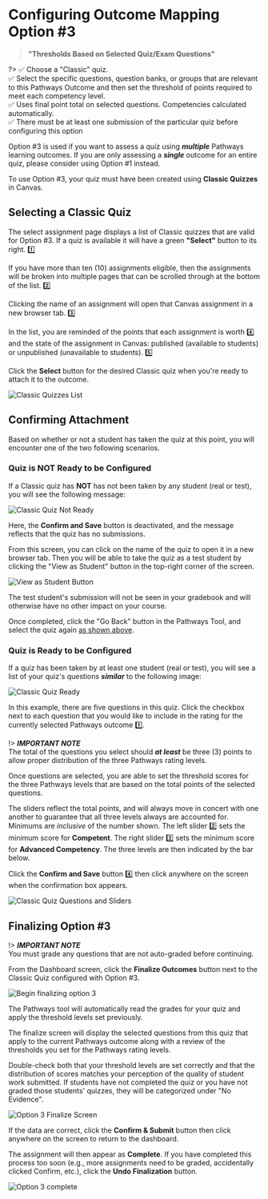 # Configuring Outcome Mapping Option #3

> **"Thresholds Based on Selected Quiz/Exam Questions"**

?> :white_check_mark: Choose a "Classic" quiz.  
:white_check_mark:  Select the specific questions, question banks, or groups that are relevant to this Pathways Outcome and then set the threshold of points required to meet each competency level.  
:white_check_mark:  Uses final point total on selected questions. Competencies calculated automatically.  
:white_check_mark:  There must be at least one submission of the particular quiz before configuring this option

Option #3 is used if you want to assess a quiz using ***multiple*** Pathways learning outcomes.  If you are only assessing a ***single*** outcome for an entire quiz, please consider using Option #1 instead.

To use Option #3, your quiz must have been created using **Classic Quizzes** in Canvas.

## Selecting a Classic Quiz

The select assignment page displays a list of Classic quizzes that are valid for Option #3.  If a quiz is available it will have a green **"Select"** button to its right. :one:

If you have more than ten (10) assignments eligible, then the assignments will be broken into multiple pages that can be scrolled through at the bottom of the list. :two:

Clicking the name of an assignment will open that Canvas assignment in a new browser tab. :three:

In the list, you are reminded of the points that each assignment is worth :four: and the state of the assignment in Canvas: published (available to students) or unpublished (unavailable to students). :five:

Click the **Select** button for the desired Classic quiz when you're ready to attach it to the outcome.

![Classic Quizzes List](/_media/classicquizlist.png "Classic Quizzes List")

## Confirming Attachment

Based on whether or not a student has taken the quiz at this point, you will encounter one of the two following scenarios.

### Quiz is NOT Ready to be Configured

If a Classic quiz has **NOT** has not been taken by any student (real or test), you will see the following message:

![Classic Quiz Not Ready](/_media/classicquiznotready.png "Classic Quiz Not Ready")

Here, the **Confirm and Save** button is deactivated, and the message reflects that the quiz has no submissions.

From this screen, you can click on the name of the quiz to open it in a new browser tab.  Then you will be able to take the quiz as a test student by clicking the "View as Student" button in the top-right corner of the screen.

![View as Student Button](/_media/viewasstudentbutton.png "View as Student Button")

The test student's submission will not be seen in your gradebook and will otherwise have no other impact on your course.

Once completed, click the "Go Back" button in the Pathways Tool, and select the quiz again [as shown above](#selecting-a-classic-quiz).

### Quiz is Ready to be Configured

If a quiz has been taken by at least one student (real or test), you will see a list of your quiz's questions ***similar*** to the following image:

![Classic Quiz Ready](/_media/classicquiztaken.png "Classic Quiz Ready")

In this example, there are five questions in this quiz.  Click the checkbox next to each question that you would like to include in the rating for the currently selected Pathways outcome :one:.

!> ***IMPORTANT NOTE***  
The total of the questions you select should ***at least*** be three (3) points to allow proper distribution of the three Pathways rating levels.

Once questions are selected, you are able to set the threshold scores for the three Pathways levels that are based on the total points of the selected questions.

The sliders reflect the total points, and will always move in concert with one another to guarantee that all three levels always are accounted for.  Minimums are *inclusive* of the number shown.  The left slider :two: sets the minimum score for **Competent**.  The right slider :three: sets the minimum score for **Advanced Competency**.  The three levels are then indicated by the bar below.

Click the **Confirm and Save** button :four: then click anywhere on the screen when the confirmation box appears.

![Classic Quiz Questions and Sliders](/_media/classicquizsliders.png "Classic Quiz Questions and Sliders")

## Finalizing Option #3

!> ***IMPORTANT NOTE***  
You must grade any questions that are not auto-graded before continuing.

From the Dashboard screen, click the **Finalize Outcomes** button next to the Classic Quiz configured with Option #3.

![Begin finalizing option 3](/_media/finalizeoption3new.png "Begin finalizing option 3")

The Pathways tool will automatically read the grades for your quiz and apply the threshold levels set previously.

The finalize screen will display the selected questions from this quiz that apply to the current Pathways outcome along with a review of the thresholds you set for the Pathways rating levels.

Double-check both that your threshold levels are set correctly and that the distribution of scores matches your perception of the quality of student work submitted. If students have not completed the quiz or you have not graded those students' quizzes, they will be categorized under "No Evidence".

![Option 3 Finalize Screen](/_media/option3newfinalizescreen.png "Option 3 Finalize Screen")

If the data are correct, click the **Confirm & Submit** button then click anywhere on the screen to return to the dashboard.

The assignment will then appear as **Complete**.  If you have completed this process too soon (e.g., more assignments need to be graded, accidentally clicked Confirm, etc.), click the **Undo Finalization** button.

![Option 3 complete](/_media/option3newcomplete.png "Option 3 complete")